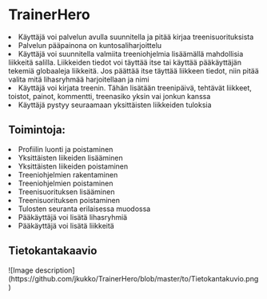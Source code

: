 <h1>TrainerHero</h1>

<li>Käyttäjä voi palvelun avulla suunnitella ja pitää kirjaa treenisuorituksista</li>
<li>Palvelun pääpainona on kuntosaliharjoittelu</li>
<li>Käyttäjä voi suunnitella valmiita treeniohjelmia lisäämällä mahdollisia liikkeitä salilla. Liikkeiden tiedot voi täyttää itse tai käyttää pääkäyttäjän tekemiä globaaleja liikkeitä. Jos päättää itse täyttää liikkeen tiedot, niin pitää valita mitä lihasryhmää harjoitellaan ja nimi</li>
<li>Käyttäjä voi kirjata treenin. Tähän lisätään treenipäivä, tehtävät liikkeet, toistot, painot, kommentti, treenasiko yksin vai jonkun kanssa</li>
<li>Käyttäjä pystyy seuraamaan yksittäisten liikkeiden tuloksia</li>
<h2>Toimintoja:</h2>
<li>Profiilin luonti ja poistaminen</li>
<li>Yksittäisten liikeiden lisääminen</li>
<li>Yksittäisten liikeiden poistaminen</li>
<li>Treeniohjelmien rakentaminen</li>
<li>Treeniohjelmien poistaminen</li>
<li>Treenisuorituksen lisääminen</li>
<li>Treenisuorituksen poistaminen</li>
<li>Tulosten seuranta erilaisessa muodossa</li>
<li>Pääkäyttäjä voi lisätä lihasryhmiä</li>
<li>Pääkäyttäjä voi lisätä liikkeitä</li>

<h2>Tietokantakaavio</h2>
![Image description](https://github.com/jkukko/TrainerHero/blob/master/to/Tietokantakuvio.png)
